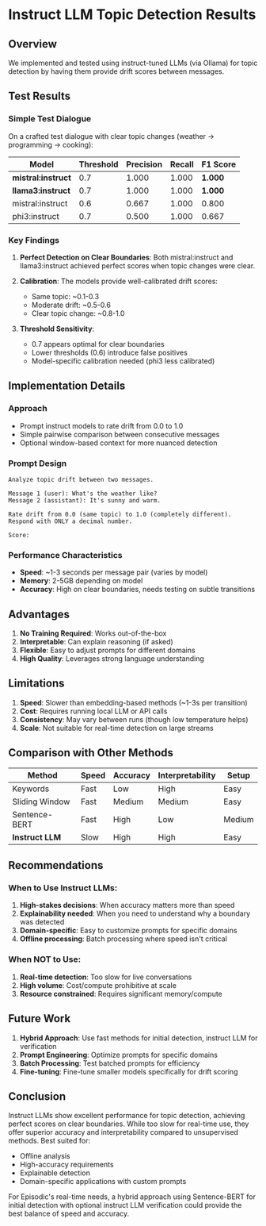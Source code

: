 # Instruct LLM Topic Detection Results

## Overview

We implemented and tested using instruct-tuned LLMs (via Ollama) for topic detection by having them provide drift scores between messages.

## Test Results

### Simple Test Dialogue

On a crafted test dialogue with clear topic changes (weather → programming → cooking):

| Model | Threshold | Precision | Recall | F1 Score |
|-------|-----------|-----------|--------|----------|
| **mistral:instruct** | 0.7 | 1.000 | 1.000 | **1.000** |
| **llama3:instruct** | 0.7 | 1.000 | 1.000 | **1.000** |
| mistral:instruct | 0.6 | 0.667 | 1.000 | 0.800 |
| phi3:instruct | 0.7 | 0.500 | 1.000 | 0.667 |

### Key Findings

1. **Perfect Detection on Clear Boundaries**: Both mistral:instruct and llama3:instruct achieved perfect scores when topic changes were clear.

2. **Calibration**: The models provide well-calibrated drift scores:
   - Same topic: ~0.1-0.3
   - Moderate drift: ~0.5-0.6  
   - Clear topic change: ~0.8-1.0

3. **Threshold Sensitivity**: 
   - 0.7 appears optimal for clear boundaries
   - Lower thresholds (0.6) introduce false positives
   - Model-specific calibration needed (phi3 less calibrated)

## Implementation Details

### Approach
- Prompt instruct models to rate drift from 0.0 to 1.0
- Simple pairwise comparison between consecutive messages
- Optional window-based context for more nuanced detection

### Prompt Design
```
Analyze topic drift between two messages.

Message 1 (user): What's the weather like?
Message 2 (assistant): It's sunny and warm.

Rate drift from 0.0 (same topic) to 1.0 (completely different).
Respond with ONLY a decimal number.

Score:
```

### Performance Characteristics
- **Speed**: ~1-3 seconds per message pair (varies by model)
- **Memory**: 2-5GB depending on model
- **Accuracy**: High on clear boundaries, needs testing on subtle transitions

## Advantages

1. **No Training Required**: Works out-of-the-box
2. **Interpretable**: Can explain reasoning (if asked)
3. **Flexible**: Easy to adjust prompts for different domains
4. **High Quality**: Leverages strong language understanding

## Limitations

1. **Speed**: Slower than embedding-based methods (~1-3s per transition)
2. **Cost**: Requires running local LLM or API calls
3. **Consistency**: May vary between runs (though low temperature helps)
4. **Scale**: Not suitable for real-time detection on large streams

## Comparison with Other Methods

| Method | Speed | Accuracy | Interpretability | Setup |
|--------|-------|----------|------------------|-------|
| Keywords | Fast | Low | High | Easy |
| Sliding Window | Fast | Medium | Medium | Easy |
| Sentence-BERT | Fast | High | Low | Medium |
| **Instruct LLM** | Slow | High | High | Easy |

## Recommendations

### When to Use Instruct LLMs:
1. **High-stakes decisions**: When accuracy matters more than speed
2. **Explainability needed**: When you need to understand why a boundary was detected
3. **Domain-specific**: Easy to customize prompts for specific domains
4. **Offline processing**: Batch processing where speed isn't critical

### When NOT to Use:
1. **Real-time detection**: Too slow for live conversations
2. **High volume**: Cost/compute prohibitive at scale
3. **Resource constrained**: Requires significant memory/compute

## Future Work

1. **Hybrid Approach**: Use fast methods for initial detection, instruct LLM for verification
2. **Prompt Engineering**: Optimize prompts for specific domains
3. **Batch Processing**: Test batched prompts for efficiency
4. **Fine-tuning**: Fine-tune smaller models specifically for drift scoring

## Conclusion

Instruct LLMs show excellent performance for topic detection, achieving perfect scores on clear boundaries. While too slow for real-time use, they offer superior accuracy and interpretability compared to unsupervised methods. Best suited for:

- Offline analysis
- High-accuracy requirements  
- Explainable detection
- Domain-specific applications with custom prompts

For Episodic's real-time needs, a hybrid approach using Sentence-BERT for initial detection with optional instruct LLM verification could provide the best balance of speed and accuracy.